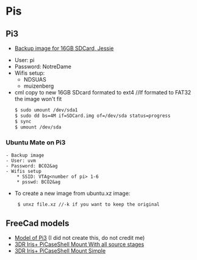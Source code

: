 # Pis

## Pi3
- [Backup image for 16GB SDCard, Jessie](https://drive.google.com/drive/folders/1_equhzbgl44xIteVRlxmfu4HFsB2h06P?usp=sharing)
* User: pi
* Password: NotreDame
* Wifis setup: 
    - NDSUAS
    - muizenberg
* cml copy to new 16GB SDcard formated to ext4 //If formated to FAT32 the image won't fit
    ```bash
    $ sudo umount /dev/sda1
    $ sudo dd bs=4M if=SDCard.img of=/dev/sda status=progress
    $ sync
    $ umount /dev/sda

    ```
### Ubuntu Mate on Pi3
	- Backup image
	- User: uvm
	- Password: BCO2&ag
	- Wifis setup
		* SSID: VTAg<number of pi> 1-6
		* psswd: BCO2&ag
* To create a new image from ubuntu.xz image:
   ``` bash
	$ unxz file.xz //-k if you want to keep the original

   ```
## FreeCad models
* [Model of Pi3](./3dfiles/Pi3Model.fcstd)
(I did not create this, do not credit me)
* [3DR Iris+ PiCaseShell Mount With all source stages](./3dfiles/PiCaseShell_AllSteps.fcstd)
* [3DR Iris+ PiCaseShell Mount Simple](./3dfiles/PiCaseShell_simple.fcstd)

